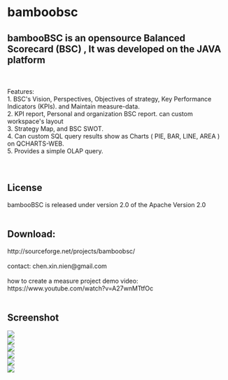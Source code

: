# bamboobsc

<h2>bambooBSC is an opensource Balanced Scorecard (BSC) , It was developed on the JAVA platform</h2>
<br/>
<br/>
Features:<br/>
1. BSC's Vision, Perspectives, Objectives of strategy, Key Performance Indicators (KPIs). and Maintain measure-data.<br/>
2. KPI report, Personal and organization BSC report. can custom workspace's layout<br/>
3. Strategy Map, and BSC SWOT.<br/>
4. Can custom SQL query results show as Charts ( PIE, BAR, LINE, AREA ) on QCHARTS-WEB.<br/>
5. Provides a simple OLAP query.<br/>
<br/><br/>
<h2>License</h2>
bambooBSC is released under version 2.0 of the Apache Version 2.0
<br/><br/>
<h2>Download:</h2> http://sourceforge.net/projects/bamboobsc/
<br/><br/>
contact: chen.xin.nien@gmail.com
<br/><br/>
how to create a measure project demo video:<br/>
https://www.youtube.com/watch?v=A27wnMTtfOc 
<br/><br/>
<h2>Screenshot</h2>
<img src="http://a.fsdn.com/con/app/proj/bamboobsc/screenshots/0001.png"/><br/>
<img src="http://a.fsdn.com/con/app/proj/bamboobsc/screenshots/0002.png"/><br/>
<img src="http://a.fsdn.com/con/app/proj/bamboobsc/screenshots/A.png"/><br/>
<img src="http://a.fsdn.com/con/app/proj/bamboobsc/screenshots/C.png"/><br/>
<img src="http://a.fsdn.com/con/app/proj/bamboobsc/screenshots/D.png"/><br/>
<img src="http://a.fsdn.com/con/app/proj/bamboobsc/screenshots/E.png"/><br/>


